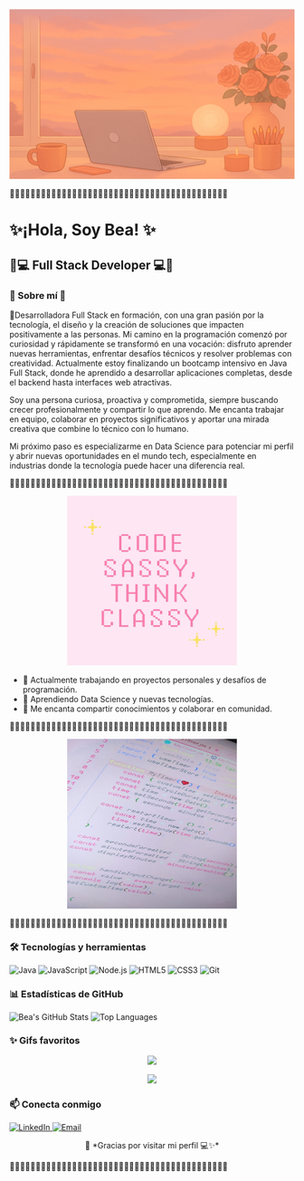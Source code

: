 
  <img src="https://github.com/Bea-C-H/Bea-C-H/blob/main/bea2.png?raw=true" width="1200" height="300">
  </p>

🌸🌸🌸🌸🌸🌸🌸🌸🌸🌸🌸🌸🌸🌸🌸🌸🌸🌸🌸🌸🌸🌸🌸🌸🌸🌸🌸🌸🌸🌸🌸🌸🌸🌸🌸🌸🌸🌸🌸🌸🌸🌸

# ✨¡Hola, Soy Bea! ✨





   ## 🌷💻 **Full Stack Developer** 💻🌷

   

   ### 💫 Sobre mí 💫
   
  🌟Desarrolladora Full Stack en formación, con una gran pasión por la tecnología, el diseño y la creación de soluciones que impacten positivamente a las personas.
   Mi camino en la programación comenzó por curiosidad y rápidamente se transformó en una vocación: disfruto aprender nuevas herramientas, enfrentar desafíos técnicos y
   resolver problemas con creatividad. Actualmente estoy finalizando un bootcamp intensivo en Java Full Stack, donde he aprendido a desarrollar aplicaciones completas,
   desde el backend hasta interfaces web atractivas.
   
   Soy una persona curiosa, proactiva y comprometida, siempre buscando crecer profesionalmente y compartir lo que aprendo. Me encanta trabajar en equipo, colaborar en
   proyectos significativos y aportar una mirada creativa que combine lo técnico con lo humano.
   
   Mi próximo paso es especializarme en Data Science para potenciar mi perfil y abrir nuevas oportunidades en el mundo tech, especialmente en industrias donde la
   tecnología puede hacer una diferencia real.


🌸🌸🌸🌸🌸🌸🌸🌸🌸🌸🌸🌸🌸🌸🌸🌸🌸🌸🌸🌸🌸🌸🌸🌸🌸🌸🌸🌸🌸🌸🌸🌸🌸🌸🌸🌸🌸🌸🌸🌸🌸🌸

<p align="center">
  <img src="https://raw.githubusercontent.com/Bea-C-H/Bea-C-H/refs/heads/main/foto2.jpg" width="300" height="300">
</p>



- 🔭 Actualmente trabajando en proyectos personales y desafíos de programación.
- 🌱 Aprendiendo Data Science y nuevas tecnologías.
- 💬 Me encanta compartir conocimientos y colaborar en comunidad.

 🌸🌸🌸🌸🌸🌸🌸🌸🌸🌸🌸🌸🌸🌸🌸🌸🌸🌸🌸🌸🌸🌸🌸🌸🌸🌸🌸🌸🌸🌸🌸🌸🌸🌸🌸🌸🌸🌸🌸🌸🌸🌸
<p align="center">
  <img src="https://github.com/Bea-C-H/Bea-C-H/blob/main/foto4.jpg?raw=true" width="300" height="300">
</p>

🌸🌸🌸🌸🌸🌸🌸🌸🌸🌸🌸🌸🌸🌸🌸🌸🌸🌸🌸🌸🌸🌸🌸🌸🌸🌸🌸🌸🌸🌸🌸🌸🌸🌸🌸🌸🌸🌸🌸🌸🌸🌸



### 🛠 Tecnologías y herramientas

![Java](https://img.shields.io/badge/Java-ED8B00?style=for-the-badge&logo=java&logoColor=white)
![JavaScript](https://img.shields.io/badge/JavaScript-F7DF1E?style=for-the-badge&logo=javascript&logoColor=black)
![Node.js](https://img.shields.io/badge/Node.js-339933?style=for-the-badge&logo=node.js&logoColor=white)
![HTML5](https://img.shields.io/badge/HTML5-E34F26?style=for-the-badge&logo=html5&logoColor=white)
![CSS3](https://img.shields.io/badge/CSS3-1572B6?style=for-the-badge&logo=css3&logoColor=white)
![Git](https://img.shields.io/badge/Git-F05032?style=for-the-badge&logo=git&logoColor=white)






### 📊 Estadísticas de GitHub

![Bea's GitHub Stats](https://github-readme-stats.vercel.app/api?username=Bea-C-H&show_icons=true&theme=radical&title_color=ff69b4&icon_color=ff69b4)
![Top Languages](https://github-readme-stats.vercel.app/api/top-langs/?username=Bea-C-H&layout=compact&theme=radical&title_color=ff69b4)



### ✨ Gifs favoritos

<p align="center">
  <img src="https://media2.giphy.com/media/v1.Y2lkPTc5MGI3NjExemI0eXFtczh4YXV2ajVtcmZsN29xNWNtdmZnb21pZXdrdHFvMHI3NyZlcD12MV9pbnRlcm5hbF9naWZfYnlfaWQmY3Q9Zw/A9jPlUWj6bBYqt7RZ1/giphy.gif" width="300">
</p>
<p align="center">
  <img 
src="https://media0.giphy.com/media/v1.Y2lkPTc5MGI3NjExaTl3MjM1MWY2am94cG1nOG82anRmaGNtNDdheWM1ZTdid203ajE4YiZlcD12MV9pbnRlcm5hbF9naWZfYnlfaWQmY3Q9Zw/l41lOKyKOS89YyJfq/giphy.gif" width="300">
</p>



### 📫 Conecta conmigo

 <p align="left">
  <a href="https://linkedin.com/in/beatriz-castro-hermosilla">
    <img src="https://img.shields.io/badge/LinkedIn-0077B5?style=for-the-badge&logo=linkedin&logoColor=white&labelColor=0077B5" alt="LinkedIn">
  </a>
  <a href="mailto:beatrizcarolina.triz@gmail.com">
    <img src="https://img.shields.io/badge/Email-D14836?style=for-the-badge&logo=gmail&logoColor=white&labelColor=D14836" alt="Email">
  </a>
</p>






<p align="center">
🌷 *Gracias por visitar mi perfil 💻✨*
</p>

🌸🌸🌸🌸🌸🌸🌸🌸🌸🌸🌸🌸🌸🌸🌸🌸🌸🌸🌸🌸🌸🌸🌸🌸🌸🌸🌸🌸🌸🌸🌸🌸🌸🌸🌸🌸🌸🌸🌸🌸🌸🌸
